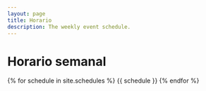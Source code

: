 ```yaml
---
layout: page
title: Horario
description: The weekly event schedule.
---
```


# Horario semanal

{% for schedule in site.schedules %}
{{ schedule }}
{% endfor %}
